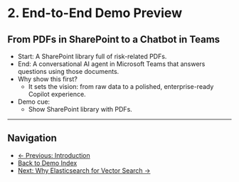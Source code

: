 # 2. End-to-End Demo Preview

## From PDFs in SharePoint to a Chatbot in Teams

- Start: A SharePoint library full of risk-related PDFs.
- End: A conversational AI agent in Microsoft Teams that answers questions using those documents.
- Why show this first?
  - It sets the vision: from raw data to a polished, enterprise-ready Copilot experience.
- Demo cue:
  - Show SharePoint library with PDFs.



---

## Navigation

- [← Previous: Introduction](./01-introduction.md)
- [Back to Demo Index](./README.md)
- [Next: Why Elasticsearch for Vector Search →](./03-why-elasticsearch.md)
